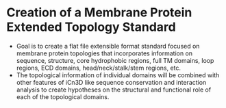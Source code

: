 # Creation of a Membrane Protein Extended Topology Standard

* Goal is to create a flat file extensible format standard focused on membrane protein topologies that incorporates information on sequence, structure, core hydrophobic regions, full TM domains, loop regions, ECD domains, head/neck/stalk/stem regions, etc.
* The topological information of individual domains will be combined with other features of iCn3D like sequence conservation and interaction analysis to create hypotheses on the structural and functional role of each of the topological domains.     
